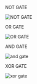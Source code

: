 NOT GATE


![NOT GATE](https://github.com/Guru-vedhanth/BOCS/assets/88874107/97e3817f-d387-467e-8162-b4d35d459975)


OR GATE

![OR GATE](https://github.com/Guru-vedhanth/BOCS/assets/88874107/aefd3226-9f42-4436-ae44-16e5ace156cf)


AND GATE 

![and gate](https://github.com/Guru-vedhanth/BOCS/assets/88874107/874ae44e-0489-4832-ac41-cb3ffe24ab76)

XOR GATE 

![xor gate](https://github.com/Guru-vedhanth/BOCS/assets/88874107/4538c7d2-c2b1-43d7-957c-902ec09b86fa)
